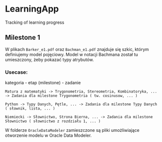# LearningApp
Tracking of learning progress


## Milestone 1

W plikach `Barker_e1.pdf` oraz `Bachman_e1.pdf` znajduje się szkic, którym definiujemy model pojęciowy. Model w notacji Bachmana został tu umieszczony, żeby pokazać typy atrybutów.

### Usecase:

kategoria - etap (milestone) - zadanie

    Matura z matematyki -> Trygonometria, Stereometria, Kombinatoryka, ... -> Zadania dla milestone Trygonometria ( tw. cosinusow, ... )

    Python -> Typy Danych, Pętle, ... -> Zadania dla milestone Typy Danych ( słownik, lista, ... )

    Niemiecki -> Słownictwo, Strona Bierna, ... -> Zadania dla milestone Słownictwo ( słownictwo z rozdziału 1, ... )

W folderze `OracleDataModeler` zamieszczone są pliki umożliwiające otworzenie modelu w Oracle Data Modeler.
